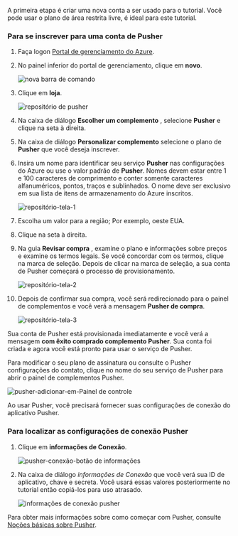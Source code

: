 A primeira etapa é criar uma nova conta a ser usado para o tutorial. Você pode usar o plano de área restrita livre, é ideal para este tutorial.

### <a name="to-sign-up-for-a-pusher-account"></a>Para se inscrever para uma conta de Pusher

1. Faça logon [Portal de gerenciamento do Azure][].

2. No painel inferior do portal de gerenciamento, clique em **novo**.

    ![nova barra de comando][command-bar-new]

3. Clique em **loja**.

    ![repositório de pusher][pusher-store]

4. Na caixa de diálogo **Escolher um complemento** , selecione **Pusher** e clique na seta à direita.

5. Na caixa de diálogo **Personalizar complemento** selecione o plano de **Pusher** que você deseja inscrever.

6. Insira um nome para identificar seu serviço **Pusher** nas configurações do Azure ou use o valor padrão de **Pusher**. Nomes devem estar entre 1 e 100 caracteres de comprimento e conter somente caracteres alfanuméricos, pontos, traços e sublinhados. O nome deve ser exclusivo em sua lista de itens de armazenamento do Azure inscritos.

    ![repositório-tela-1][store-screen-1]

8. Escolha um valor para a região; Por exemplo, oeste EUA. 

9. Clique na seta à direita.

10. Na guia **Revisar compra** , examine o plano e informações sobre preços e examine os termos legais. Se você concordar com os termos, clique na marca de seleção. Depois de clicar na marca de seleção, a sua conta de Pusher começará o processo de provisionamento. 

    ![repositório-tela-2][store-screen-2]

11. Depois de confirmar sua compra, você será redirecionado para o painel de complementos e você verá a mensagem **Pusher de compra**.

    ![repositório-tela-3][store-screen-3]

Sua conta de Pusher está provisionada imediatamente e você verá a mensagem **com êxito comprado complemento Pusher**. Sua conta foi criada e agora você está pronto para usar o serviço de Pusher.

Para modificar o seu plano de assinatura ou consulte o Pusher configurações do contato, clique no nome do seu serviço de Pusher para abrir o painel de complementos Pusher.

![pusher-adicionar-em-Painel de controle][pusher-add-on-dashboard]
    
Ao usar Pusher, você precisará fornecer suas configurações de conexão do aplicativo Pusher.

### <a name="to-find-your-pusher-connection-settings"></a>Para localizar as configurações de conexão Pusher ###

1. Clique em **informações de Conexão**.

    ![pusher-conexão-botão de informações][pusher-connection-info-button]

2. Na caixa de diálogo *informações de Conexão* que você verá sua ID de aplicativo, chave e secreta. Você usará essas valores posteriormente no tutorial então copiá-los para uso atrasado.

    ![informações de conexão pusher][pusher-connection-info]

Para obter mais informações sobre como começar com Pusher, consulte [Noções básicas sobre Pusher][].

<!--images-->

[command-bar-new]: ./media/pusher-sign-up/1-command-bar-new.png
[pusher-store]: ./media/pusher-sign-up/2-pusher-store.png
[store-screen-1]: ./media/pusher-sign-up/3-pusher-store-screen-1.png
[store-screen-2]: ./media/pusher-sign-up/4-pusher-store-screen-2.png
[store-screen-3]: ./media/pusher-sign-up/5-pusher-store-screen-3.png
[pusher-add-on-dashboard]: ./media/pusher-sign-up/6-pusher-add-on-dashboard.png
[pusher-connection-info-button]: ./media/pusher-sign-up/7-pusher-connection-info-button.png
[pusher-connection-info]: ./media/pusher-sign-up/8-pusher-connection-info.png

<!--Links-->

[Portal de gerenciamento do Azure]: https://manage.windowsazure.com
[Noções básicas sobre Pusher]: http://pusher.com/docs

